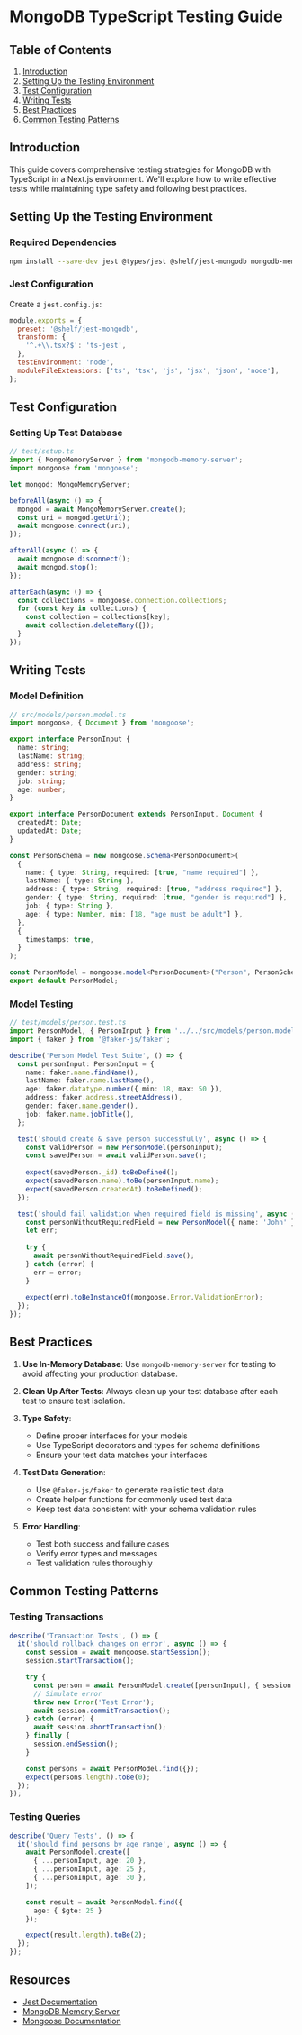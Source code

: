 # MongoDB TypeScript Testing Guide

## Table of Contents
1. [Introduction](#introduction)
2. [Setting Up the Testing Environment](#setting-up-the-testing-environment)
3. [Test Configuration](#test-configuration)
4. [Writing Tests](#writing-tests)
5. [Best Practices](#best-practices)
6. [Common Testing Patterns](#common-testing-patterns)

## Introduction

This guide covers comprehensive testing strategies for MongoDB with TypeScript in a Next.js environment. We'll explore how to write effective tests while maintaining type safety and following best practices.

## Setting Up the Testing Environment

### Required Dependencies

```bash
npm install --save-dev jest @types/jest @shelf/jest-mongodb mongodb-memory-server ts-jest
```

### Jest Configuration

Create a `jest.config.js`:

```javascript
module.exports = {
  preset: '@shelf/jest-mongodb',
  transform: {
    '^.+\\.tsx?$': 'ts-jest',
  },
  testEnvironment: 'node',
  moduleFileExtensions: ['ts', 'tsx', 'js', 'jsx', 'json', 'node'],
};
```

## Test Configuration

### Setting Up Test Database

```typescript
// test/setup.ts
import { MongoMemoryServer } from 'mongodb-memory-server';
import mongoose from 'mongoose';

let mongod: MongoMemoryServer;

beforeAll(async () => {
  mongod = await MongoMemoryServer.create();
  const uri = mongod.getUri();
  await mongoose.connect(uri);
});

afterAll(async () => {
  await mongoose.disconnect();
  await mongod.stop();
});

afterEach(async () => {
  const collections = mongoose.connection.collections;
  for (const key in collections) {
    const collection = collections[key];
    await collection.deleteMany({});
  }
});
```

## Writing Tests

### Model Definition

```typescript
// src/models/person.model.ts
import mongoose, { Document } from 'mongoose';

export interface PersonInput {
  name: string;
  lastName: string;
  address: string;
  gender: string;
  job: string;
  age: number;
}

export interface PersonDocument extends PersonInput, Document {
  createdAt: Date;
  updatedAt: Date;
}

const PersonSchema = new mongoose.Schema<PersonDocument>(
  {
    name: { type: String, required: [true, "name required"] },
    lastName: { type: String },
    address: { type: String, required: [true, "address required"] },
    gender: { type: String, required: [true, "gender is required"] },
    job: { type: String },
    age: { type: Number, min: [18, "age must be adult"] },
  },
  {
    timestamps: true,
  }
);

const PersonModel = mongoose.model<PersonDocument>("Person", PersonSchema);
export default PersonModel;
```

### Model Testing

```typescript
// test/models/person.test.ts
import PersonModel, { PersonInput } from '../../src/models/person.model';
import { faker } from '@faker-js/faker';

describe('Person Model Test Suite', () => {
  const personInput: PersonInput = {
    name: faker.name.findName(),
    lastName: faker.name.lastName(),
    age: faker.datatype.number({ min: 18, max: 50 }),
    address: faker.address.streetAddress(),
    gender: faker.name.gender(),
    job: faker.name.jobTitle(),
  };

  test('should create & save person successfully', async () => {
    const validPerson = new PersonModel(personInput);
    const savedPerson = await validPerson.save();
    
    expect(savedPerson._id).toBeDefined();
    expect(savedPerson.name).toBe(personInput.name);
    expect(savedPerson.createdAt).toBeDefined();
  });

  test('should fail validation when required field is missing', async () => {
    const personWithoutRequiredField = new PersonModel({ name: 'John' });
    let err;
    
    try {
      await personWithoutRequiredField.save();
    } catch (error) {
      err = error;
    }
    
    expect(err).toBeInstanceOf(mongoose.Error.ValidationError);
  });
});
```

## Best Practices

1. **Use In-Memory Database**: Use `mongodb-memory-server` for testing to avoid affecting your production database.

2. **Clean Up After Tests**: Always clean up your test database after each test to ensure test isolation.

3. **Type Safety**: 
   - Define proper interfaces for your models
   - Use TypeScript decorators and types for schema definitions
   - Ensure your test data matches your interfaces

4. **Test Data Generation**:
   - Use `@faker-js/faker` to generate realistic test data
   - Create helper functions for commonly used test data
   - Keep test data consistent with your schema validation rules

5. **Error Handling**:
   - Test both success and failure cases
   - Verify error types and messages
   - Test validation rules thoroughly

## Common Testing Patterns

### Testing Transactions

```typescript
describe('Transaction Tests', () => {
  it('should rollback changes on error', async () => {
    const session = await mongoose.startSession();
    session.startTransaction();

    try {
      const person = await PersonModel.create([personInput], { session });
      // Simulate error
      throw new Error('Test Error');
      await session.commitTransaction();
    } catch (error) {
      await session.abortTransaction();
    } finally {
      session.endSession();
    }

    const persons = await PersonModel.find({});
    expect(persons.length).toBe(0);
  });
});
```

### Testing Queries

```typescript
describe('Query Tests', () => {
  it('should find persons by age range', async () => {
    await PersonModel.create([
      { ...personInput, age: 20 },
      { ...personInput, age: 25 },
      { ...personInput, age: 30 },
    ]);

    const result = await PersonModel.find({
      age: { $gte: 25 }
    });

    expect(result.length).toBe(2);
  });
});
```

## Resources

- [Jest Documentation](https://jestjs.io/docs/getting-started)
- [MongoDB Memory Server](https://github.com/nodkz/mongodb-memory-server)
- [Mongoose Documentation](https://mongoosejs.com/docs/)
